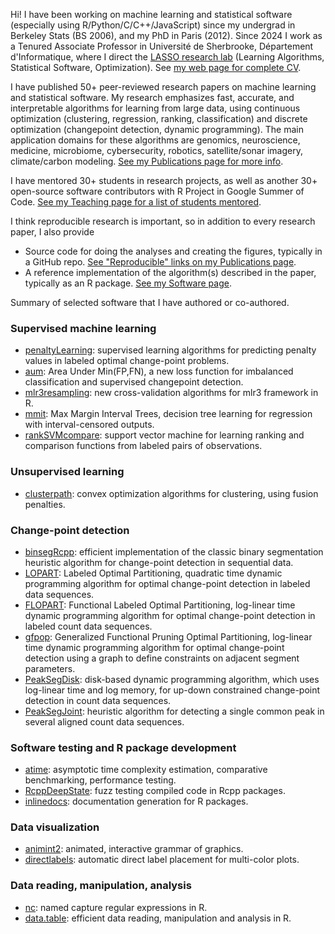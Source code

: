 Hi! I have been working on machine learning and statistical software
(especially using R/Python/C/C++/JavaScript) since my undergrad in
Berkeley Stats (BS 2006), and my PhD in Paris (2012). Since 2024 I
work as a Tenured Associate Professor in Université de Sherbrooke,
Département d'Informatique, where I direct the [LASSO research
lab](https://lassolab.org/) (Learning Algorithms, Statistical
Software, Optimization). 
See [my web page for complete
CV](https://tdhock.github.io/).

I have published 50+ peer-reviewed research papers on machine learning and statistical software. 
My research emphasizes fast, accurate, and interpretable algorithms for learning from large data, using continuous optimization (clustering, regression, ranking, classification) and discrete optimization (changepoint detection, dynamic programming). The main application domains for these algorithms are genomics, neuroscience, medicine, microbiome, cybersecurity, robotics, satellite/sonar imagery, climate/carbon modeling. [See my Publications page for more info](https://tdhock.github.io/publications/).

I have mentored 30+ students in research projects, as well as another 30+ open-source software contributors with R Project in Google Summer of Code.
[See my Teaching page for a list of students mentored](https://tdhock.github.io/teaching/).

I think reproducible research is important, so in addition to every research paper, I also provide

* Source code for doing the analyses and creating the figures,
  typically in a GitHub repo. [See "Reproducible" links on my
  Publications page](https://tdhock.github.io/publications/).
* A reference implementation of the algorithm(s) described in the
  paper, typically as an R package. [See my Software
  page](https://tdhock.github.io/software/).
  
Summary of selected software that I have authored or co-authored.

### Supervised machine learning

* [penaltyLearning](https://github.com/tdhock/penaltyLearning): supervised learning algorithms for predicting penalty values in labeled optimal change-point problems.
* [aum](https://github.com/tdhock/aum): Area Under Min(FP,FN), a new loss function for imbalanced classification and supervised changepoint detection.
* [mlr3resampling](https://github.com/tdhock/mlr3resampling): new cross-validation algorithms for mlr3 framework in R.
* [mmit](https://github.com/aldro61/mmit): Max Margin Interval Trees, decision tree learning for regression with interval-censored outputs.
* [rankSVMcompare](https://github.com/tdhock/rankSVMcompare): support vector machine for learning ranking and comparison functions from labeled pairs of observations.

### Unsupervised learning

* [clusterpath](http://clusterpath.r-forge.r-project.org/): convex optimization algorithms for clustering, using fusion penalties.

### Change-point detection

* [binsegRcpp](https://github.com/tdhock/binsegRcpp): efficient implementation of the classic binary segmentation heuristic algorithm for change-point detection in sequential data.
* [LOPART](https://github.com/tdhock/LOPART): Labeled Optimal Partitioning, quadratic time dynamic programming algorithm for optimal change-point detection in labeled data sequences.
* [FLOPART](https://github.com/tdhock/FLOPART): Functional Labeled Optimal Partitioning, log-linear time dynamic programming algorithm for optimal change-point detection in labeled count data sequences.
* [gfpop](https://github.com/vrunge/gfpop): Generalized Functional Pruning Optimal Partitioning, log-linear time dynamic programming algorithm for optimal change-point detection using a graph to define constraints on adjacent segment parameters.
* [PeakSegDisk](https://github.com/tdhock/PeakSegDisk): disk-based dynamic programming algorithm, which uses log-linear time and log memory, for up-down constrained change-point detection in count data sequences.
* [PeakSegJoint](https://github.com/tdhock/PeakSegJoint): heuristic algorithm for detecting a single common peak in several aligned count data sequences.

### Software testing and R package development

* [atime](https://github.com/tdhock/atime): asymptotic time complexity estimation, comparative benchmarking, performance testing.
* [RcppDeepState](https://github.com/FabrizioSandri/RcppDeepState): fuzz testing compiled code in Rcpp packages.
* [inlinedocs](https://github.com/tdhock/inlinedocs): documentation generation for R packages.

### Data visualization

* [animint2](https://github.com/tdhock/animint2): animated, interactive grammar of graphics.
* [directlabels](https://github.com/tdhock/directlabels): automatic direct label placement for multi-color plots.

### Data reading, manipulation, analysis

* [nc](https://github.com/tdhock/nc): named capture regular expressions in R.
* [data.table](https://github.com/rdatatable/data.table): efficient data reading, manipulation and analysis in R.
